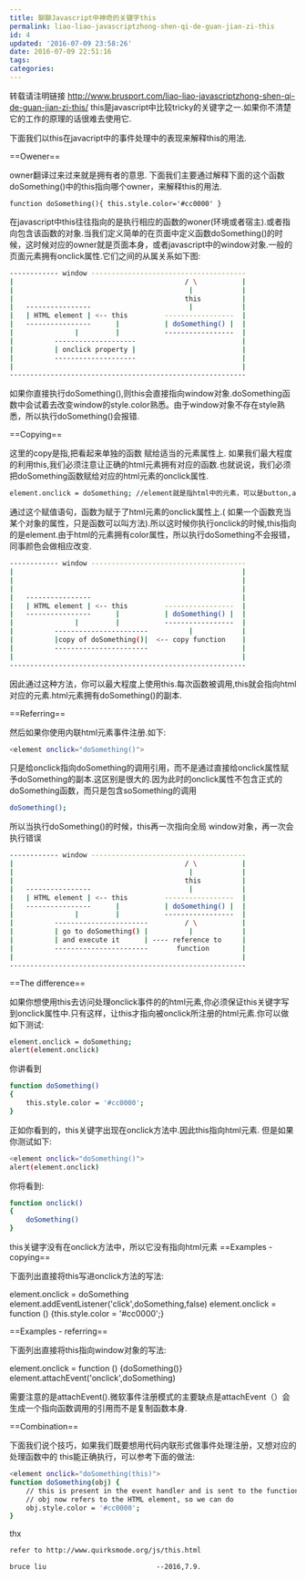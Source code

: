 ```yaml
---
title: 聊聊Javascript中神奇的关键字this
permalink: liao-liao-javascriptzhong-shen-qi-de-guan-jian-zi-this
id: 4
updated: '2016-07-09 23:58:26'
date: 2016-07-09 22:51:16
tags:
categories:
---
```


转载请注明链接
http://www.brusport.com/liao-liao-javascriptzhong-shen-qi-de-guan-jian-zi-this/
this是javascript中比较tricky的关键字之一.如果你不清楚它的工作的原理的话很难去使用它.

下面我们以this在javacript中的事件处理中的表现来解释this的用法.

==Owener==

owner翻译过来过来就是拥有者的意思.
下面我们主要通过解释下面的这个函数doSomething()中的this指向哪个owner，来解释this的用法.

` function doSomething(){
   this.style.color='#cc0000'
 }
`

在javascript中this往往指向的是执行相应的函数的woner(环境或者宿主).或者指向包含该函数的对象.当我们定义简单的在页面中定义函数doSomething()的时候，这时候对应的owner就是页面本身，或者javascript中的window对象.一般的页面元素拥有onclick属性.它们之间的从属关系如下图:
``` bash
------------ window --------------------------------------
|                                          / \           |
|                                           |            |
|                                          this          |
|   ----------------                        |            |
|   | HTML element | <-- this         -----------------  |
|   ----------------      |           | doSomething() |  |
|               |         |           -----------------  |
|          --------------------                          |
|          | onclick property |                          |
|          --------------------                          |
|                                                        |
----------------------------------------------------------
```

如果你直接执行doSomething(),则this会直接指向window对象.doSomething函数中会试着去改变window的style.color熟悉。由于window对象不存在style熟悉，所以执行doSomething()会报错.

==Copying==

这里的copy是指,把看起来单独的函数 赋给适当的元素属性上.
如果我们最大程度的利用this,我们必须注意让正确的html元素拥有对应的函数.也就说说，我们必须把doSomething函数赋给对应的html元素的onclick属性.

``` bash
element.onclick = doSomething; //element就是指html中的元素，可以是button,a,甚至div...
```

通过这个赋值语句，函数为赋于了html元素的onclick属性上.( 如果一个函数充当某个对象的属性，只是函数可以叫方法).所以这时候你执行onclick的时候,this指向的是element.由于html的元素拥有color属性，所以执行doSomething不会报错，同事颜色会做相应改变.
``` bash
------------ window --------------------------------------
|                                                        |
|                                                        |
|                                                        |
|   ----------------                                     |
|   | HTML element | <-- this         -----------------  |
|   ----------------      |           | doSomething() |  |
|               |         |           -----------------  |
|          -----------------------          |            |
|          |copy of doSomething()|  <-- copy function    |
|          -----------------------                       |
|                                                        |
----------------------------------------------------------
```

因此通过这种方法，你可以最大程度上使用this.每次函数被调用,this就会指向html对应的元素.html元素拥有doSomething()的副本.

==Referring==

然后如果你使用内联html元素事件注册.如下:

``` bash
<element onclick="doSomething()">
```

只是给onclick指向doSomething的调用引用，而不是通过直接给onclick属性赋予doSomething的副本.这区别是很大的.因为此时的onclick属性不包含正式的doSomething函数，而只是包含soSomething的调用

``` bash
doSomething();
```

所以当执行doSomething()的时候，this再一次指向全局 window对象，再一次会执行错误

``` bash
------------ window --------------------------------------
|                                          / \           |
|                                           |            |
|                                          this          |
|   ----------------                        |            |
|   | HTML element | <-- this         -----------------  |
|   ----------------      |           | doSomething() |  |
|               |         |           -----------------  |
|          -----------------------         / \           |
|          | go to doSomething() |          |            |
|          | and execute it      | ---- reference to     |
|          -----------------------       function        |
|                                                        |
----------------------------------------------------------
```

==The difference==

如果你想使用this去访问处理onclick事件的的html元素,你必须保证this关键字写到onclick属性中.只有这样，让this才指向被onclick所注册的html元素.你可以做如下测试:

``` bash
element.onclick = doSomething;
alert(element.onclick)
```

你讲看到
``` bash
function doSomething()
{
	this.style.color = '#cc0000';
}
```
正如你看到的，this关键字出现在onclick方法中.因此this指向html元素.
但是如果你测试如下:
``` bash
<element onclick="doSomething()">
alert(element.onclick)
```

你将看到:
``` bash
function onclick()
{
	doSomething()
}
```

this关键字没有在onclick方法中，所以它没有指向html元素
==Examples - copying==

下面列出直接将this写进onclick方法的写法:

element.onclick = doSomething
element.addEventListener('click',doSomething,false)
element.onclick = function () {this.style.color = '#cc0000';}
<element onclick="this.style.color = '#cc0000';">

==Examples - referring==

下面列出直接将this指向window对象的写法:

element.onclick = function () {doSomething()}
element.attachEvent('onclick',doSomething)
<element onclick="doSomething()">

需要注意的是attachEvent().微软事件注册模式的主要缺点是attachEvent（）会生成一个指向函数调用的引用而不是复制函数本身.


==Combination==

下面我们说个技巧，如果我们既要想用代码内联形式做事件处理注册，又想对应的处理函数中的 this能正确执行，可以参考下面的做法:

``` bash
<element onclick="doSomething(this)">
function doSomething(obj) {
	// this is present in the event handler and is sent to the function
	// obj now refers to the HTML element, so we can do
	obj.style.color = '#cc0000';
}
```

thx

``` bash
refer to http://www.quirksmode.org/js/this.html
```

`bruce liu                           --2016,7.9.  `
